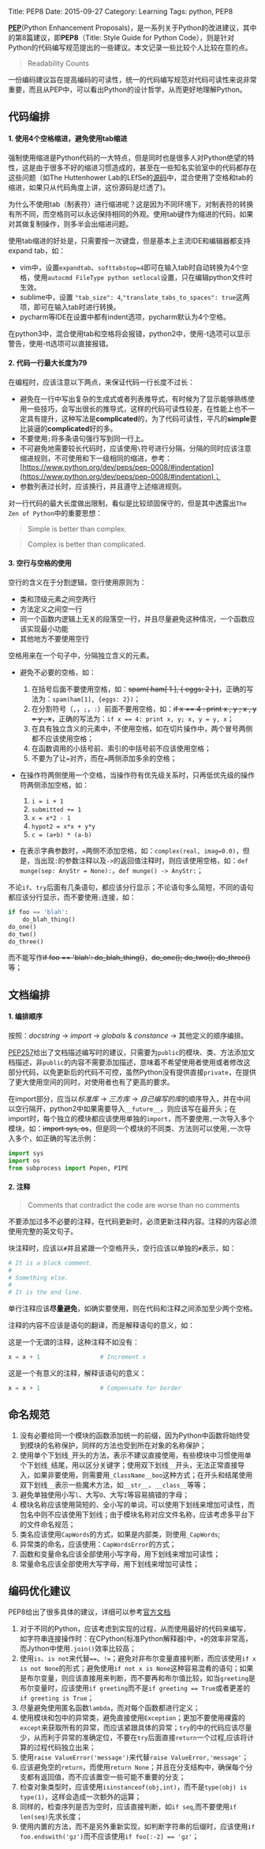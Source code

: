 Title: PEP8
Date: 2015-09-27
Category: Learning
Tags: python, PEP8

[**PEP**](https://www.python.org/dev/peps/)(Python Enhancement Proposals)，是一系列关于Python的改进建议，其中的第8篇建议，即**PEP8**（Title: Style Guide for Python Code），则是针对Python的代码编写规范提出的一些建议。本文记录一些比较个人比较在意的点。

> Readability Counts

一份编码建议旨在提高编码的可读性，统一的代码编写规范对代码可读性来说非常重要，而且从PEP中，可以看出Python的设计哲学，从而更好地理解Python。

## 代码编排

#### 1. 使用4个空格缩进，避免使用tab缩进

强制使用缩进是Python代码的一大特点，但是同时也是很多人对Python绝望的特性，这是由于很多不好的缩进习惯造成的，甚至在一些知名实验室中的代码都存在这些问题（如The Huttenhower Lab的LEfSe的[源码](https://bitbucket.org/nsegata/lefse)中，混合使用了空格和tab的缩进，如果只从代码角度上讲，这份源码是烂透了)。

为什么不使用tab（制表符）进行缩进呢？这是因为不同环境下，对制表符的转换有所不同，而空格则可以永远保持相同的外观。使用tab键作为缩进的代码，如果对其做复制操作，则多半会出缩进问题。

使用tab缩进的好处是，只需要按一次键盘，但是基本上主流IDE和编辑器都支持expand tab，如：

* vim中，设置`expandtab`、`softtabstop=4`即可在输入tab时自动转换为4个空格，使用`autocmd FileType python setlocal`设置，只在编辑python文件时生效。
* sublime中，设置	`"tab_size": 4`,`"translate_tabs_to_spaces": true`这两项，即可在输入tab时进行转换。
* pycharm等IDE在设置中都有indent选项，pycharm默认为4个空格。

在python3中，混合使用tab和空格将会报错，python2中，使用-t选项可以显示警告，使用-tt选项可以直接报错。

#### 2. 代码一行最大长度为79

在编程时，应该注意以下两点，来保证代码一行长度不过长：

* 避免在一行中写出复杂的生成式或者列表推导式，有时候为了显示能够熟练使用一些技巧，会写出很长的推导式，这样的代码可读性较差，在性能上也不一定具有提升，这种写法是**complicated**的，为了代码可读性，平凡的**simple**要比装逼的**complicated**好的多。
* 不要使用`;`将多条语句强行写到同一行上。
* 不可避免地需要较长代码时，应该使用`\`符号进行分隔，分隔的同时应该注意缩进规则，不可使用和下一级相同的缩进，参考：[https://www.python.org/dev/peps/pep-0008/#indentation](https://www.python.org/dev/peps/pep-0008/#indentation)；
* 参数列表过长时，应该换行，并且遵守上述缩进规则。

对一行代码的最大长度做出限制，看似是比较顽固保守的，但是其中透露出`The Zen of Python`中的重要思想：


>Simple is better than complex.

>Complex is better than complicated.

#### 3. 空行与空格的使用

空行的含义在于分割逻辑，空行使用原则为：

* 类和顶级元素之间空两行
* 方法定义之间空一行
* 同一个函数内逻辑上无关的段落空一行，并且尽量避免这种情况，一个函数应该实现最小功能
* 其他地方不要使用空行

空格用来在一个句子中，分隔独立含义的元素。

* 避免不必要的空格，如：

	1.	在括号后面不要使用空格，如：<del>spam( ham[ 1 ], { eggs: 2 } )</del>，正确的写法为：`spam(ham[1], {eggs: 2})`；
	2. 在分割符号（`,`，`;`，`:`）前面不要用空格，如：<del>if x == 4 : print x , y ; x , y = y , x</del>，正确的写法为：`if x == 4: print x, y; x, y = y, x`；
	3. 在具有独立含义的元素中，不使用空格，如在切片操作中，两个冒号两侧都不应该使用空格；
	4. 在函数调用的小括号前、索引的中括号前不应该使用空格；
	5. 不要为了让`=`对齐，而在`=`两侧添加多余的空格；

* 在操作符两侧使用一个空格，当操作符有优先级关系时，只再低优先级的操作符两侧添加空格，如：

	1. `i = i + 1`
	2. `submitted += 1`
	3. `x = x*2 - 1`
	4. `hypot2 = x*x + y*y`
	5. `c = (a+b) * (a-b)`

* 在表示字典参数时，`=`两侧不添加空格，如：`complex(real, imag=0.0)`，但是，当出现`:`的参数注释以及`->`的返回值注释时，则应该使用空格，如：`def munge(sep: AnyStr = None):`，`def munge() -> AnyStr:`；

不论`if`、`try`后面有几条语句，都应该分行显示；不论语句多么简短，不同的语句都应该分行显示，而不要使用`;`连接，如：

```python
if foo == 'blah':
    do_blah_thing()
do_one()
do_two()
do_three()
```

而不能写作<del>if foo == 'blah': do_blah_thing()</del>，<del>do_one(); do_two(); do_three()</del>等；

## 文档编排

#### 1. 编排顺序

按照：*docstring* -> *import* -> *globals* & *constance* -> 其他定义的顺序编排。

[PEP257](https://www.python.org/dev/peps/pep-0257)给出了文档描述编写时的建议，只需要为`public`的模块、类、方法添加文档描述，非`public`的内容不需要添加描述，意味着不希望使用者使用或者修改这部分代码，以免更新后的代码不可控，虽然Python没有提供直接`private`，在提供了更大使用空间的同时，对使用者也有了更高的要求。

在import部分，应当以*标准库* -> *三方库* -> *自己编写的库*的顺序导入，并在中间以空行隔开，python2中如果需要导入`__future__`，则应该写在最开头；在import时，每个独立的模块都应该使用单独的`import`，而不要使用`,`一次导入多个模块，如：<del>import sys, os</del>，但是同一个模块的不同类、方法则可以使用`,`一次导入多个，如正确的写法示例：

```python
import sys
import os
from subprocess import Popen, PIPE
```

#### 2. 注释

>Comments that contradict the code are worse than no comments

不要添加过多不必要的注释，在代码更新时，必须更新注释内容。注释的内容必须使用完整的英文句子。

块注释时，应该以`#`并且紧跟一个空格开头，空行应该以单独的`#`表示，如：

```python
# It is a block comment.
#
# Something else.
#
# It is the end line.
```

单行注释应该**尽量避免**，如确实要使用，则在代码和注释之间添加至少两个空格。

注释的内容不应该是语句的翻译，而是解释语句的意义，如：

这是一个无谓的注释，这种注释不如没有：

```python
x = x + 1                 # Increment x
```

这是一个有意义的注释，解释该语句的意义：

```python
x = x + 1                 # Compensate for border
```

## 命名规范

1. 没有必要给同一个模块的函数添加统一的前缀，因为Python中函数将始终受到模块的名称保护，同样的方法也受到所在对象的名称保护；
2. 使用单个下划线`_`开头的方法，表示不建议直接使用，有些模块中习惯使用单个下划线`_`结尾，用以区分关键字；使用双下划线`__`开头，无法正常直接导入，如果非要使用，则需要用`_ClassName__boo`这种方式；在开头和结尾使用双下划线`__`表示一些魔术方法，如`__str__`、`__class__`等等；
3. 避免单独使用小写`l`、大写`O`、大写`I`等容易搞错的字母；
4. 模块名称应该使用简短的、全小写的单词，可以使用下划线来增加可读性，而包名中则不应该使用下划线；由于模块名称对应文件名称，应该考虑多平台下的文件命名规范；
5. 类名应该使用`CapWords`的方式，如果是内部类，则使用`_CapWords`;
6. 异常类的命名，应该使用：`CapWordsError`的方式；
7. 函数和变量命名应该全部使用小写字母，用下划线来增加可读性；
8. 常量命名应该全部使用大写字母，用下划线来增加可读性；

## 编码优化建议

PEP8给出了很多具体的建议，详细可以参考[官方文档](https://www.python.org/dev/peps/pep-0008/#programming-recommendations)

1. 对于不同的Python，应该考虑到实现的过程，从而使用最好的代码来编写，如字符串连接操作时：在CPython(标准Python解释器)中，`+`的效率非常高，而Jython中使用`.join()`效率比较高；
2. 使用`is`、`is not`来代替`==`、`!=`；避免对非布尔变量直接判断，而应该使用`if x is not None`的形式；避免使用`if not x is None`这种容易混肴的语句；如果是布尔变量，则应该直接用来判断，而不要再和布尔值比较，如当`greeting`是布尔变量时，应该使用`if greeting`而不是`if greeting == True`或者更差的`if greeting is True`；
3. 尽量避免使用匿名函数`lambda`，而对每个函数都进行定义；
4. 使用模块和包中的异常类，避免直接使用`Exception`；更加不要使用裸露的`except`来获取所有的异常，而应该紧跟具体的异常；`try`的中的代码应该尽量少，从而利于异常的准确定位，不要在`try`后面直接`return`一个过程,应该将计算的过程代码独立出来；
5. 使用`raise ValueError('message')`来代替`raise ValueError,'message'`；
6. 应该避免空的`return`，而使用`return None`；并且在分支结构中，确保每个分支都有返回值，而不应该置空一些可能不重要的分支；
7. 检查对象类型时，应该使用`isinstanceof(obj,int)`，而不是`type(obj) is type(1)`，这样会造成一次额外的运算；
8. 同样的，检查序列是否为空时，应该直接判断，如`if seq`,而不要使用`if len(seq)`先求长度；
9. 使用内置的方法，而不是另外重新实现，如判断字符串的后缀时，应该使用`if foo.endswith('gz')`而不应该使用`if foo[:-2] == 'gz'`；
